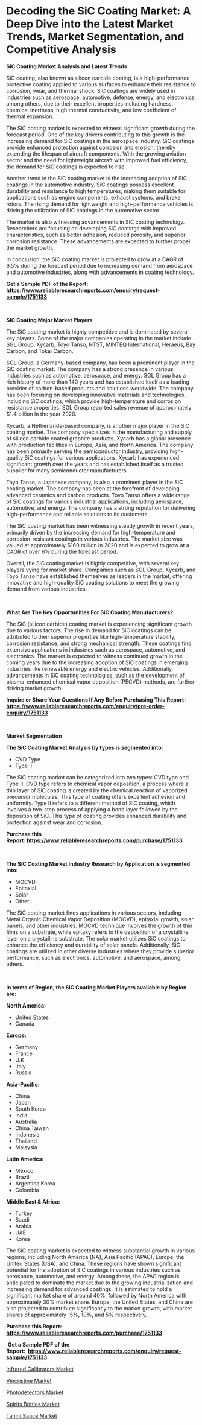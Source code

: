 <p><h1>Decoding the SiC Coating Market: A Deep Dive into the Latest Market Trends, Market Segmentation, and Competitive Analysis</h1></p><p><strong>SiC Coating Market Analysis and Latest Trends</strong></p>
<p><p>SiC coating, also known as silicon carbide coating, is a high-performance protective coating applied to various surfaces to enhance their resistance to corrosion, wear, and thermal shock. SiC coatings are widely used in industries such as aerospace, automotive, defense, energy, and electronics, among others, due to their excellent properties including hardness, chemical inertness, high thermal conductivity, and low coefficient of thermal expansion.</p><p>The SiC coating market is expected to witness significant growth during the forecast period. One of the key drivers contributing to this growth is the increasing demand for SiC coatings in the aerospace industry. SiC coatings provide enhanced protection against corrosion and erosion, thereby extending the lifespan of aircraft components. With the growing aviation sector and the need for lightweight aircraft with improved fuel efficiency, the demand for SiC coatings is expected to rise.</p><p>Another trend in the SiC coating market is the increasing adoption of SiC coatings in the automotive industry. SiC coatings possess excellent durability and resistance to high temperatures, making them suitable for applications such as engine components, exhaust systems, and brake rotors. The rising demand for lightweight and high-performance vehicles is driving the utilization of SiC coatings in the automotive sector.</p><p>The market is also witnessing advancements in SiC coating technology. Researchers are focusing on developing SiC coatings with improved characteristics, such as better adhesion, reduced porosity, and superior corrosion resistance. These advancements are expected to further propel the market growth.</p><p>In conclusion, the SiC coating market is projected to grow at a CAGR of 6.5% during the forecast period due to increasing demand from aerospace and automotive industries, along with advancements in coating technology.</p></p>
<p><strong>Get a Sample PDF of the Report:&nbsp; <a href="https://www.reliableresearchreports.com/enquiry/request-sample/1751133">https://www.reliableresearchreports.com/enquiry/request-sample/1751133</a></strong></p>
<p>&nbsp;</p>
<p><strong>SiC Coating Major Market Players</strong></p>
<p><p>The SiC coating market is highly competitive and is dominated by several key players. Some of the major companies operating in the market include SGL Group, Xycarb, Toyo Tanso, NTST, MINTEQ International, Heraeus, Bay Carbon, and Tokai Carbon.</p><p>SGL Group, a Germany-based company, has been a prominent player in the SiC coating market. The company has a strong presence in various industries such as automotive, aerospace, and energy. SGL Group has a rich history of more than 140 years and has established itself as a leading provider of carbon-based products and solutions worldwide. The company has been focusing on developing innovative materials and technologies, including SiC coatings, which provide high-temperature and corrosion resistance properties. SGL Group reported sales revenue of approximately $1.4 billion in the year 2020.</p><p>Xycarb, a Netherlands-based company, is another major player in the SiC coating market. The company specializes in the manufacturing and supply of silicon carbide coated graphite products. Xycarb has a global presence with production facilities in Europe, Asia, and North America. The company has been primarily serving the semiconductor industry, providing high-quality SiC coatings for various applications. Xycarb has experienced significant growth over the years and has established itself as a trusted supplier for many semiconductor manufacturers.</p><p>Toyo Tanso, a Japanese company, is also a prominent player in the SiC coating market. The company has been at the forefront of developing advanced ceramics and carbon products. Toyo Tanso offers a wide range of SiC coatings for various industrial applications, including aerospace, automotive, and energy. The company has a strong reputation for delivering high-performance and reliable solutions to its customers.</p><p>The SiC coating market has been witnessing steady growth in recent years, primarily driven by the increasing demand for high-temperature and corrosion-resistant coatings in various industries. The market size was valued at approximately $160 million in 2020 and is expected to grow at a CAGR of over 6% during the forecast period.</p><p>Overall, the SiC coating market is highly competitive, with several key players vying for market share. Companies such as SGL Group, Xycarb, and Toyo Tanso have established themselves as leaders in the market, offering innovative and high-quality SiC coating solutions to meet the growing demand from various industries.</p></p>
<p>&nbsp;</p>
<p><strong>What Are The Key Opportunities For SiC Coating Manufacturers?</strong></p>
<p><p>The SiC (silicon carbide) coating market is experiencing significant growth due to various factors. The rise in demand for SiC coatings can be attributed to their superior properties like high-temperature stability, corrosion resistance, and strong mechanical strength. These coatings find extensive applications in industries such as aerospace, automotive, and electronics. The market is expected to witness continued growth in the coming years due to the increasing adoption of SiC coatings in emerging industries like renewable energy and electric vehicles. Additionally, advancements in SiC coating technologies, such as the development of plasma-enhanced chemical vapor deposition (PECVD) methods, are further driving market growth.</p></p>
<p><strong>Inquire or Share Your Questions If Any Before Purchasing This Report: <a href="https://www.reliableresearchreports.com/enquiry/pre-order-enquiry/1751133">https://www.reliableresearchreports.com/enquiry/pre-order-enquiry/1751133</a></strong></p>
<p>&nbsp;</p>
<p><strong>Market Segmentation</strong></p>
<p><strong>The SiC Coating Market Analysis by types is segmented into:</strong></p>
<p><ul><li>CVD Type</li><li>Type II</li></ul></p>
<p><p>The SiC coating market can be categorized into two types: CVD type and Type II. CVD type refers to chemical vapor deposition, a process where a thin layer of SiC coating is created by the chemical reaction of vaporized precursor molecules. This type of coating offers excellent adhesion and uniformity. Type II refers to a different method of SiC coating, which involves a two-step process of applying a bond layer followed by the deposition of SiC. This type of coating provides enhanced durability and protection against wear and corrosion.</p></p>
<p><strong>Purchase this Report:&nbsp;<a href="https://www.reliableresearchreports.com/purchase/1751133">https://www.reliableresearchreports.com/purchase/1751133</a></strong></p>
<p>&nbsp;</p>
<p><strong>The SiC Coating Market Industry Research by Application is segmented into:</strong></p>
<p><ul><li>MOCVD</li><li>Epitaxial</li><li>Solar</li><li>Other</li></ul></p>
<p><p>The SiC coating market finds applications in various sectors, including Metal Organic Chemical Vapor Deposition (MOCVD), epitaxial growth, solar panels, and other industries. MOCVD technique involves the growth of thin films on a substrate, while epitaxy refers to the deposition of a crystalline layer on a crystalline substrate. The solar market utilizes SiC coatings to enhance the efficiency and durability of solar panels. Additionally, SiC coatings are utilized in other diverse industries where they provide superior performance, such as electronics, automotive, and aerospace, among others.</p></p>
<p>&nbsp;</p>
<p><strong>In terms of Region, the SiC Coating Market Players available by Region are:</strong></p>
<p>
    <p> <strong> North America: </strong>
        <ul>
            <li>United States</li>
            <li>Canada</li>
        </ul>
        </p> 
    <p> <strong> Europe: </strong>
        <ul>
            <li>Germany</li>
            <li>France</li>
            <li>U.K.</li>
            <li>Italy</li>
            <li>Russia</li>
        </ul>
        </p> 
    <p> <strong> Asia-Pacific: </strong>
        <ul>
            <li>China</li>
            <li>Japan</li>
            <li>South Korea</li>
            <li>India</li>
            <li>Australia</li>
            <li>China Taiwan</li>
            <li>Indonesia</li>
            <li>Thailand</li>
            <li>Malaysia</li>
        </ul>
        </p> 
    <p> <strong> Latin America: </strong>
        <ul>
            <li>Mexico</li>
            <li>Brazil</li>
            <li>Argentina Korea</li>
            <li>Colombia</li>
        </ul>
        </p> 
    <p> <strong> Middle East & Africa: </strong>
        <ul>
            <li>Turkey</li>
            <li>Saudi</li>
            <li>Arabia</li>
            <li>UAE</li>
            <li>Korea</li>
        </ul>
    </p>
    </p>
<p><p>The SiC coating market is expected to witness substantial growth in various regions, including North America (NA), Asia Pacific (APAC), Europe, the United States (USA), and China. These regions have shown significant potential for the adoption of SiC coatings in various industries such as aerospace, automotive, and energy. Among these, the APAC region is anticipated to dominate the market due to the growing industrialization and increasing demand for advanced coatings. It is estimated to hold a significant market share of around 40%, followed by North America with approximately 30% market share. Europe, the United States, and China are also projected to contribute significantly to the market growth, with market shares of approximately 15%, 10%, and 5% respectively.</p></p>
<p><strong>Purchase this Report: <a href="https://www.reliableresearchreports.com/purchase/1751133">https://www.reliableresearchreports.com/purchase/1751133</a></strong></p>
<p>&nbsp;<strong>Get a Sample PDF of the Report:&nbsp;&nbsp;<a href="https://www.reliableresearchreports.com/enquiry/request-sample/1751133">https://www.reliableresearchreports.com/enquiry/request-sample/1751133</a></strong></p>
<p><strong></strong></p>
<p><p><a href="https://medium.com/@tonikuhic/analyzing-infrared-calibrators-market-global-industry-perspective-and-forecast-2023-to-2030-0193ef33a865">Infrared Calibrators Market</a></p><p><a href="https://github.com/RickHolmes3/Market-Research-Report-List-2/blob/main/vincristine-market.md">Vincristine Market</a></p><p><a href="https://medium.com/@santosh.reportprime/photodetectors-market-exploring-market-share-market-trends-and-future-growth-df0911de9a8b">Photodetectors Market</a></p><p><a href="https://medium.com/@half.skull.am/spirits-bottles-market-exploring-market-share-market-trends-and-future-growth-4fa5e3fe2899">Spirits Bottles Market</a></p><p><a href="https://medium.com/@late.bean.frame/tahini-sauce-market-size-reveals-the-best-marketing-channels-in-global-industry-49a09804882d">Tahini Sauce Market</a></p></p>